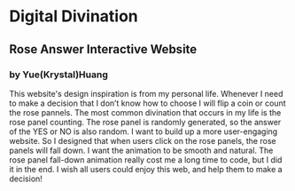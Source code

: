 # Digital Divination 
## Rose Answer Interactive Website
### by Yue(Krystal)Huang


This website's design inspiration is from my personal life. Whenever I need to make a decision that I don’t know how to choose I will flip a coin or count the rose pannels. The most common divination that occurs in my life is the rose panel counting. The rose panel is randomly generated, so the answer of the YES or NO is also random. I want to build up a more user-engaging website. So I designed that when users click on the rose panels, the rose panels will fall down. I want the animation to be smooth and natural. The rose panel fall-down animation really cost me a long time to code, but I did it in the end. I wish all users could enjoy this web, and help them to make a decision! 